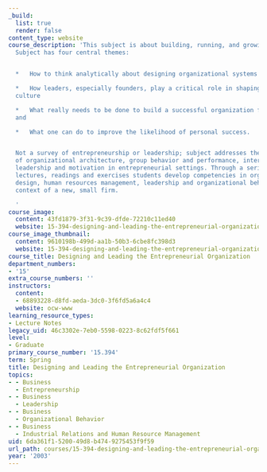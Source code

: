 ```yaml
---
_build:
  list: true
  render: false
content_type: website
course_description: 'This subject is about building, running, and growing an organization.
  Subject has four central themes:


  *   How to think analytically about designing organizational systems

  *   How leaders, especially founders, play a critical role in shaping an organization''s
  culture

  *   What really needs to be done to build a successful organization for the long-term
  and

  *   What one can do to improve the likelihood of personal success.


  Not a survey of entrepreneurship or leadership; subject addresses the principles
  of organizational architecture, group behavior and performance, interpersonal influence,
  leadership and motivation in entrepreneurial settings. Through a series of cases,
  lectures, readings and exercises students develop competencies in organizational
  design, human resources management, leadership and organizational behavior in the
  context of a new, small firm.

  '
course_image:
  content: 43fd1879-3f31-9c39-dfde-72210c11ed40
  website: 15-394-designing-and-leading-the-entrepreneurial-organization-spring-2003
course_image_thumbnail:
  content: 9610198b-499d-aa1b-50b3-6cbe8fc398d3
  website: 15-394-designing-and-leading-the-entrepreneurial-organization-spring-2003
course_title: Designing and Leading the Entrepreneurial Organization
department_numbers:
- '15'
extra_course_numbers: ''
instructors:
  content:
  - 68893228-d8fd-aeda-3dc0-3f6fd5a6a4c4
  website: ocw-www
learning_resource_types:
- Lecture Notes
legacy_uid: 46c3302e-7eb0-5598-0223-8c62fdf5f661
level:
- Graduate
primary_course_number: '15.394'
term: Spring
title: Designing and Leading the Entrepreneurial Organization
topics:
- - Business
  - Entrepreneurship
- - Business
  - Leadership
- - Business
  - Organizational Behavior
- - Business
  - Industrial Relations and Human Resource Management
uid: 6da361f1-5200-49d8-b474-9275453f9f59
url_path: courses/15-394-designing-and-leading-the-entrepreneurial-organization-spring-2003
year: '2003'
---
```

